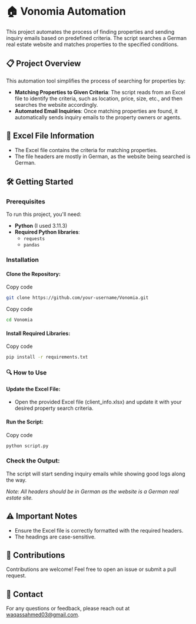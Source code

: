 # 🏠 Vonomia Automation

This project automates the process of finding properties and sending inquiry emails based on predefined criteria. The script searches a German real estate website and matches properties to the specified conditions.

## 📋 Project Overview

This automation tool simplifies the process of searching for properties by:

- **Matching Properties to Given Criteria**: The script reads from an Excel file to identify the criteria, such as location, price, size, etc., and then searches the website accordingly.
- **Automated Email Inquiries**: Once matching properties are found, it automatically sends inquiry emails to the property owners or agents.

## 📁 Excel File Information

- The Excel file contains the criteria for matching properties.
- The file headers are mostly in German, as the website being searched is German.

## 🛠️ Getting Started

### Prerequisites

To run this project, you'll need:

- **Python** (I used 3.11.3)
- **Required Python libraries**:
  - `requests`
  - `pandas`

### Installation

#### Clone the Repository:
Copy code
```bash
git clone https://github.com/your-username/Vonomia.git
```
Copy code
```bash
cd Vonomia
```
#### Install Required Libraries:

Copy code
```bash
pip install -r requirements.txt
```

### 🔍 How to Use

#### Update the Excel File:

- Open the provided Excel file (client_info.xlsx) and update it with your desired property search criteria.
  
#### Run the Script:

Copy code
```bash
python script.py
```

### Check the Output:
The script will start sending inquiry emails while showing good logs along the way.

*Note: All headers should be in German as the website is a German real estate site.*

## ⚠️ Important Notes
- Ensure the Excel file is correctly formatted with the required headers.
- The headings are case-sensitive.

## 🤝 Contributions
Contributions are welcome! Feel free to open an issue or submit a pull request.

## 📧 Contact
For any questions or feedback, please reach out at waqassahmed03@gmail.com.

